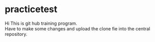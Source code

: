 # practicetest

Hi This is git hub training program.
<br>
Have to make some changes and upload the clone fie into the central repository.
